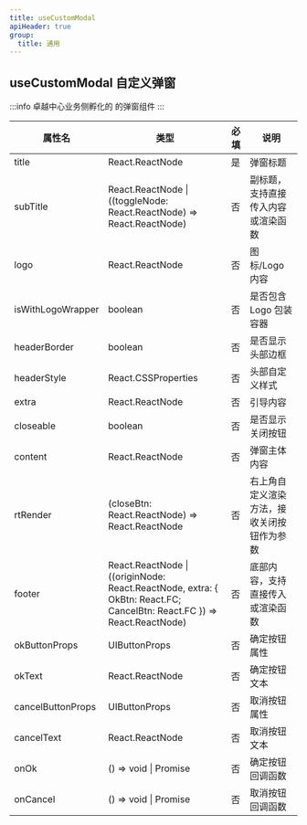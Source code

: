 ```yaml
---
title: useCustomModal
apiHeader: true
group:
  title: 通用
---
```


## useCustomModal 自定义弹窗

:::info
卓越中心业务侧孵化的 的弹窗组件
:::

| 属性名            | 类型                                                                                                                   | 必填 | 说明                                       |
| ----------------- | ---------------------------------------------------------------------------------------------------------------------- | ---- | ------------------------------------------ |
| title             | React.ReactNode                                                                                                        | 是   | 弹窗标题                                   |
| subTitle          | React.ReactNode \| ((toggleNode: React.ReactNode) => React.ReactNode)                                                  | 否   | 副标题，支持直接传入内容或渲染函数         |
| logo              | React.ReactNode                                                                                                        | 否   | 图标/Logo 内容                             |
| isWithLogoWrapper | boolean                                                                                                                | 否   | 是否包含 Logo 包装容器                     |
| headerBorder      | boolean                                                                                                                | 否   | 是否显示头部边框                           |
| headerStyle       | React.CSSProperties                                                                                                    | 否   | 头部自定义样式                             |
| extra             | React.ReactNode                                                                                                        | 否   | 引导内容                                   |
| closeable         | boolean                                                                                                                | 否   | 是否显示关闭按钮                           |
| content           | React.ReactNode                                                                                                        | 否   | 弹窗主体内容                               |
| rtRender          | (closeBtn: React.ReactNode) => React.ReactNode                                                                         | 否   | 右上角自定义渲染方法，接收关闭按钮作为参数 |
| footer            | React.ReactNode \| ((originNode: React.ReactNode, extra: { OkBtn: React.FC; CancelBtn: React.FC }) => React.ReactNode) | 否   | 底部内容，支持直接传入或渲染函数           |
| okButtonProps     | UIButtonProps                                                                                                          | 否   | 确定按钮属性                               |
| okText            | React.ReactNode                                                                                                        | 否   | 确定按钮文本                               |
| cancelButtonProps | UIButtonProps                                                                                                          | 否   | 取消按钮属性                               |
| cancelText        | React.ReactNode                                                                                                        | 否   | 取消按钮文本                               |
| onOk              | () => void \| Promise<void>                                                                                            | 否   | 确定按钮回调函数                           |
| onCancel          | () => void \| Promise<void>                                                                                            | 否   | 取消按钮回调函数                           |

<code src="./examples/demo1.tsx"></code>
